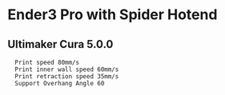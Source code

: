 # Ender3 Pro with Spider Hotend
## Ultimaker Cura 5.0.0

```
  Print speed 80mm/s
  Print inner wall speed 60mm/s
  Print retraction speed 35mm/s
  Support Overhang Angle 60
```
